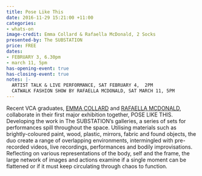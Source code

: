 ```yaml
---
title: Pose Like This
date: 2016-11-29 15:21:00 +11:00
categories:
- whats-on
image-credit: Emma Collard & Rafaella McDonald, 2 Socks
presented-by: The SUBSTATION
price: FREE
dates:
- FEBRUARY 3, 6.30pm
- march 11, 5pm
has-opening-event: true
has-closing-event: true
notes: |-
  ARTIST TALK & LIVE PERFORMANCE, SAT FEBRUARY 4,  2PM
  CATWALK FASHION SHOW BY RAFAELLA MCDONALD, SAT MARCH 11, 5PM
---
```


Recent VCA graduates, [EMMA COLLARD](http://cargocollective.com/emmacollard/) and [RAFAELLA MCDONALD](http://rafaellamcdonald.com.au), collaborate in their first major exhibition together, POSE LIKE THIS. Developing the work in The SUBSTATION’s galleries, a series of sets for performances spill throughout the space. Utilising materials such as brightly-coloured paint, wood, plastic, mirrors, fabric and found objects, the duo create a range of overlapping environments, intermingled with pre-recorded videos, live recordings, performances and bodily improvisations. Reflecting on various representations of the body, self and the frame, the large network of images and actions examine if a single moment can be flattened or if it must keep circulating through chaos to function. 